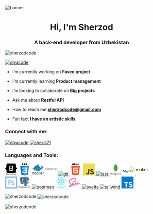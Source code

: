 <img src="https://images-wixmp-ed30a86b8c4ca887773594c2.wixmp.com/f/41a8e79f-a997-43c3-b938-a8311492fc04/dfqlvr8-a199cb14-1b5e-4b9a-a12e-aaf5b846c1a2.jpg/v1/fill/w_1200,h_450,q_75,strp/banner_by_sherzodcode_dfqlvr8-fullview.jpg?token=eyJ0eXAiOiJKV1QiLCJhbGciOiJIUzI1NiJ9.eyJzdWIiOiJ1cm46YXBwOjdlMGQxODg5ODIyNjQzNzNhNWYwZDQxNWVhMGQyNmUwIiwiaXNzIjoidXJuOmFwcDo3ZTBkMTg4OTgyMjY0MzczYTVmMGQ0MTVlYTBkMjZlMCIsIm9iaiI6W1t7ImhlaWdodCI6Ijw9NDUwIiwicGF0aCI6IlwvZlwvNDFhOGU3OWYtYTk5Ny00M2MzLWI5MzgtYTgzMTE0OTJmYzA0XC9kZnFsdnI4LWExOTljYjE0LTFiNWUtNGI5YS1hMTJlLWFhZjViODQ2YzFhMi5qcGciLCJ3aWR0aCI6Ijw9MTIwMCJ9XV0sImF1ZCI6WyJ1cm46c2VydmljZTppbWFnZS5vcGVyYXRpb25zIl19.TEDxnFpkL1CdKaxlD-4yeJZvH1Rqasja6FeRWNAjcjo" alt="banner" width="1200" height="450">
<h1 align="center">Hi, I'm Sherzod</h1>
<h3 align="center">A back-end developer from Uzbekistan</h3>

<p align="left"> <img src="https://komarev.com/ghpvc/?username=sherzodcode&label=Profile%20views&color=0e75b6&style=flat" alt="sherzodcode" /> </p>

<p align="left"> <a href="https://twitter.com/dlyacode" target="blank"><img src="https://img.shields.io/twitter/follow/dlyacode?logo=twitter&style=for-the-badge" alt="dlyacode" /></a> </p>

- I’m currently working on **Faveo project**

- I’m currently learning **Product management**

- I’m looking to collaborate on **Big projects**

- Ask me about **Restful API**

- How to reach me **sherzodcode@gmail.com**

- Fun fact **I have an artistic skills**

<h3 align="left">Connect with me:</h3>
<p align="left">
<a href="https://twitter.com/dlyacode" target="blank"><img align="center" src="https://raw.githubusercontent.com/rahuldkjain/github-profile-readme-generator/master/src/images/icons/Social/twitter.svg" alt="dlyacode" height="30" width="40" /></a>
<a href="https://instagram.com/sher.571" target="blank"><img align="center" src="https://raw.githubusercontent.com/rahuldkjain/github-profile-readme-generator/master/src/images/icons/Social/instagram.svg" alt="sher.571" height="30" width="40" /></a>
</p>

<h3 align="left">Languages and Tools:</h3>
<p align="left"> <a href="https://getbootstrap.com" target="_blank" rel="noreferrer"> <img src="https://raw.githubusercontent.com/devicons/devicon/master/icons/bootstrap/bootstrap-plain-wordmark.svg" alt="bootstrap" width="40" height="40"/> </a> <a href="https://www.w3schools.com/css/" target="_blank" rel="noreferrer"> <img src="https://raw.githubusercontent.com/devicons/devicon/master/icons/css3/css3-original-wordmark.svg" alt="css3" width="40" height="40"/> </a> <a href="https://www.docker.com/" target="_blank" rel="noreferrer"> <img src="https://raw.githubusercontent.com/devicons/devicon/master/icons/docker/docker-original-wordmark.svg" alt="docker" width="40" height="40"/> </a> <a href="https://expressjs.com" target="_blank" rel="noreferrer"> <img src="https://raw.githubusercontent.com/devicons/devicon/master/icons/express/express-original-wordmark.svg" alt="express" width="40" height="40"/> </a> <a href="https://git-scm.com/" target="_blank" rel="noreferrer"> <img src="https://www.vectorlogo.zone/logos/git-scm/git-scm-icon.svg" alt="git" width="40" height="40"/> </a> <a href="https://www.w3.org/html/" target="_blank" rel="noreferrer"> <img src="https://raw.githubusercontent.com/devicons/devicon/master/icons/html5/html5-original-wordmark.svg" alt="html5" width="40" height="40"/> </a> <a href="https://developer.mozilla.org/en-US/docs/Web/JavaScript" target="_blank" rel="noreferrer"> <img src="https://raw.githubusercontent.com/devicons/devicon/master/icons/javascript/javascript-original.svg" alt="javascript" width="40" height="40"/> </a> <a href="https://jestjs.io" target="_blank" rel="noreferrer"> <img src="https://www.vectorlogo.zone/logos/jestjsio/jestjsio-icon.svg" alt="jest" width="40" height="40"/> </a> <a href="https://www.mongodb.com/" target="_blank" rel="noreferrer"> <img src="https://raw.githubusercontent.com/devicons/devicon/master/icons/mongodb/mongodb-original-wordmark.svg" alt="mongodb" width="40" height="40"/> </a> <a href="https://www.mysql.com/" target="_blank" rel="noreferrer"> <img src="https://raw.githubusercontent.com/devicons/devicon/master/icons/mysql/mysql-original-wordmark.svg" alt="mysql" width="40" height="40"/> </a> <a href="https://nodejs.org" target="_blank" rel="noreferrer"> <img src="https://raw.githubusercontent.com/devicons/devicon/master/icons/nodejs/nodejs-original-wordmark.svg" alt="nodejs" width="40" height="40"/> </a> <a href="https://www.photoshop.com/en" target="_blank" rel="noreferrer"> <img src="https://raw.githubusercontent.com/devicons/devicon/master/icons/photoshop/photoshop-line.svg" alt="photoshop" width="40" height="40"/> </a> <a href="https://www.postgresql.org" target="_blank" rel="noreferrer"> <img src="https://raw.githubusercontent.com/devicons/devicon/master/icons/postgresql/postgresql-original-wordmark.svg" alt="postgresql" width="40" height="40"/> </a> <a href="https://postman.com" target="_blank" rel="noreferrer"> <img src="https://www.vectorlogo.zone/logos/getpostman/getpostman-icon.svg" alt="postman" width="40" height="40"/> </a> <a href="https://reactjs.org/" target="_blank" rel="noreferrer"> <img src="https://raw.githubusercontent.com/devicons/devicon/master/icons/react/react-original-wordmark.svg" alt="react" width="40" height="40"/> </a> <a href="https://sass-lang.com" target="_blank" rel="noreferrer"> <img src="https://raw.githubusercontent.com/devicons/devicon/master/icons/sass/sass-original.svg" alt="sass" width="40" height="40"/> </a> <a href="https://svelte.dev" target="_blank" rel="noreferrer"> <img src="https://upload.wikimedia.org/wikipedia/commons/1/1b/Svelte_Logo.svg" alt="svelte" width="40" height="40"/> </a> <a href="https://tailwindcss.com/" target="_blank" rel="noreferrer"> <img src="https://www.vectorlogo.zone/logos/tailwindcss/tailwindcss-icon.svg" alt="tailwind" width="40" height="40"/> </a> <a href="https://www.typescriptlang.org/" target="_blank" rel="noreferrer"> <img src="https://raw.githubusercontent.com/devicons/devicon/master/icons/typescript/typescript-original.svg" alt="typescript" width="40" height="40"/> </a> </p>

<p><img align="left" src="https://github-readme-stats.vercel.app/api/top-langs?username=sherzodcode&show_icons=true&locale=en&layout=compact" alt="sherzodcode" /></p>

<p>&nbsp;<img align="center" src="https://github-readme-stats.vercel.app/api?username=sherzodcode&show_icons=true&locale=en" alt="sherzodcode" /></p>

<p><img align="center" src="https://github-readme-streak-stats.herokuapp.com/?user=sherzodcode&" alt="sherzodcode" /></p>
